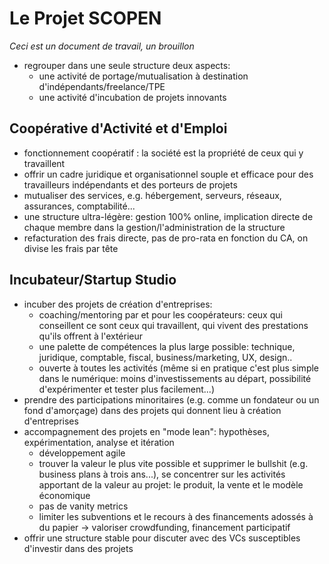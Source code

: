 # Le Projet SCOPEN

*Ceci est un document de travail, un brouillon*

* regrouper dans une seule structure deux aspects: 
  * une activité de portage/mutualisation à destination d'indépendants/freelance/TPE
  * une activité d'incubation de projets innovants


## Coopérative d'Activité et d'Emploi

* fonctionnement coopératif : la société est la propriété de ceux qui y travaillent
* offrir un cadre juridique et organisationnel souple et efficace pour des travailleurs indépendants et des porteurs de projets
* mutualiser des services, e.g. hébergement, serveurs, réseaux, assurances, comptabilité...
* une structure ultra-légère: gestion 100% online, implication directe de chaque membre dans la gestion/l'administration de la
  structure
* refacturation des frais directe, pas de pro-rata en fonction du CA, on divise les frais par tête

## Incubateur/Startup Studio

* incuber des projets de création d'entreprises:
  * coaching/mentoring par et pour les coopérateurs: ceux qui conseillent ce sont ceux qui travaillent, qui vivent des prestations qu'ils offrent à l'extérieur
  * une palette de compétences la plus large possible: technique, juridique, comptable, fiscal, business/marketing, UX, design..
  * ouverte à toutes les activités (même si en pratique c'est plus simple dans le numérique: moins d'investissements au départ,
  possibilité d'expérimenter et tester plus facilement...)
* prendre des participations minoritaires (e.g. comme un fondateur ou un fond d'amorçage) dans des projets qui donnent lieu à
  création d'entreprises
* accompagnement des projets en "mode lean": hypothèses, expérimentation, analyse et itération
  * développement agile
  * trouver la valeur le plus vite possible et supprimer le bullshit (e.g. business plans à trois ans...), se concentrer sur les
    activités apportant de la valeur au projet: le produit, la vente et le modèle économique
  * pas de vanity metrics
  * limiter les subventions et le recours à des financements adossés à du papier -> valoriser crowdfunding, financement participatif
* offrir une structure stable pour discuter avec des VCs susceptibles d'investir dans des projets 
